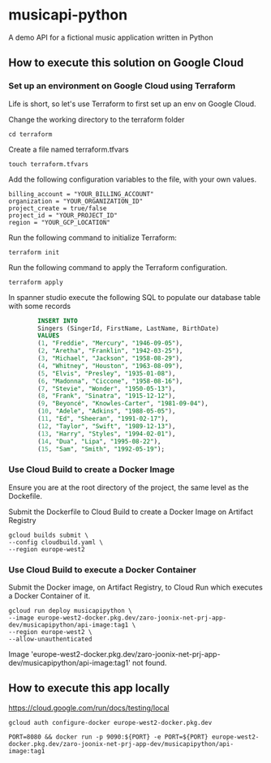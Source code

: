 # musicapi-python
A demo API for a fictional music application written in Python

## How to execute this solution on Google Cloud

### Set up an environment on Google Cloud using Terraform

Life is short, so let's use Terraform to first set up an env on Google Cloud.

Change the working directory to the terraform folder

```shell
cd terraform
```

Create a file named terraform.tfvars

```shell
touch terraform.tfvars
```

Add the following configuration variables to the file, with your own values.

```shell
billing_account = "YOUR_BILLING_ACCOUNT"
organization = "YOUR_ORGANIZATION_ID"
project_create = true/false
project_id = "YOUR_PROJECT_ID"
region = "YOUR_GCP_LOCATION"
```

Run the following command to initialize Terraform:
```shell
terraform init
```

Run the following command to apply the Terraform configuration.
```shell
terraform apply
```

In spanner studio execute the following SQL to populate our database table with some records
```sql
        INSERT INTO 
        Singers (SingerId, FirstName, LastName, BirthDate) 
        VALUES 
        (1, "Freddie", "Mercury", "1946-09-05"),
        (2, "Aretha", "Franklin", "1942-03-25"),
        (3, "Michael", "Jackson", "1958-08-29"),
        (4, "Whitney", "Houston", "1963-08-09"),
        (5, "Elvis", "Presley", "1935-01-08"),
        (6, "Madonna", "Ciccone", "1958-08-16"),
        (7, "Stevie", "Wonder", "1950-05-13"),
        (8, "Frank", "Sinatra", "1915-12-12"),
        (9, "Beyoncé", "Knowles-Carter", "1981-09-04"),
        (10, "Adele", "Adkins", "1988-05-05"),
        (11, "Ed", "Sheeran", "1991-02-17"),
        (12, "Taylor", "Swift", "1989-12-13"),
        (13, "Harry", "Styles", "1994-02-01"),
        (14, "Dua", "Lipa", "1995-08-22"),
        (15, "Sam", "Smith", "1992-05-19");
```

### Use Cloud Build to create a Docker Image

Ensure you are at the root directory of the project, the same level as the Dockefile.

Submit the Dockerfile to Cloud Build to create a Docker Image on Artifact Registry

```shell
gcloud builds submit \
--config cloudbuild.yaml \
--region europe-west2
```

### Use Cloud Build to execute a Docker Container

Submit the Docker image, on Artifact Registry, to Cloud Run which executes a Docker Container of it.

```shell
gcloud run deploy musicapipython \
--image europe-west2-docker.pkg.dev/zaro-joonix-net-prj-app-dev/musicapipython/api-image:tag1 \
--region europe-west2 \
--allow-unauthenticated
```

Image 'europe-west2-docker.pkg.dev/zaro-joonix-net-prj-app-dev/musicapipython/api-image:tag1' not found.

## How to execute this app locally

https://cloud.google.com/run/docs/testing/local

```shell
gcloud auth configure-docker europe-west2-docker.pkg.dev
```

```shell
PORT=8080 && docker run -p 9090:${PORT} -e PORT=${PORT} europe-west2-docker.pkg.dev/zaro-joonix-net-prj-app-dev/musicapipython/api-image:tag1
```